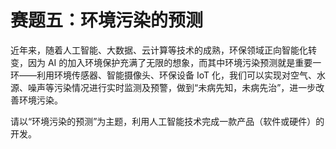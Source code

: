 # 赛题五：环境污染的预测

近年来，随着人工智能、大数据、云计算等技术的成熟，环保领域正向智能化转变，因为 AI 的加入环境保护充满了无限的想象，而其中环境污染预测就是重要一环——利用环境传感器、智能摄像头、环保设备 IoT 化，我们可以实现对空气、水源、噪声等污染情况进行实时监测及预警，做到“未病先知，未病先治”，进一步改善环境污染。

请以“环境污染的预测”为主题，利用人工智能技术完成一款产品（软件或硬件）的开发。
